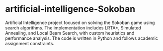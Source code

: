 # artificial-intelligence-Sokoban

Artificial Intelligence project focused on solving the Sokoban game using search algorithms. The implementation includes LRTA*, Simulated Annealing, and Local Beam Search, with custom heuristics and performance analysis. The code is written in Python and follows academic assignment constraints.
